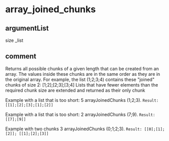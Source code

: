 # array_joined_chunks
## argumentList
size
_list
## comment

Returns all possible chunks of a given length that can be created from an array.
The values inside these chunks are in the same order as they are in the original array.
For example, the list (1;2;3;4) contains these "joined" chunks of size 2: [1;2];[2;3];[3;4]
Lists that have fewer elements than the required chunk size are extended and returned as their only chunk

Example with a list that is too short:
5 arrayJoinedChunks (1;2;3).
`Result: [[1];[2];[3];[1];[2]]`

Example with a list that is too short:
2 arrayJoinedChunks (7;9).
`Result: [[7];[9]]`

Example with two chunks
3 arrayJoinedChunks (0;1;2;3).
`Result: [[0];[1];[2]]; [[1];[2];[3]]`
